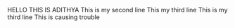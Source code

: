 HELLO THIS IS ADITHYA
This is my second line
This my third line
This is my third line
This is causing trouble
